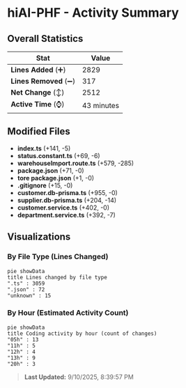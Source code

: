 # hiAI-PHF - Activity Summary 

## Overall Statistics

| Stat                   | Value                                                             |
| ---------------------- | ----------------------------------------------------------------- |
| **Lines Added** (➕)   | 2829                                          |
| **Lines Removed** (➖) | 317                                        |
| **Net Change** (↕)    | 2512                |
| **Active Time** (⌚)   | 43 minutes |


## Modified Files
- **index.ts** (+141, -5)
- **status.constant.ts** (+69, -6)
- **warehouseImport.route.ts** (+579, -285)
- **package.json** (+71, -0)
- **tore package.json** (+1, -0)
- **.gitignore** (+15, -0)
- **customer.db-prisma.ts** (+955, -0)
- **supplier.db-prisma.ts** (+204, -14)
- **customer.service.ts** (+402, -0)
- **department.service.ts** (+392, -7)

## Visualizations

### By File Type (Lines Changed)

```mermaid
pie showData
title Lines changed by file type
".ts" : 3059
".json" : 72
"unknown" : 15
```

### By Hour (Estimated Activity Count)

```mermaid
pie showData
title Coding activity by hour (count of changes)
"05h" : 13
"11h" : 5
"12h" : 4
"13h" : 9
"20h" : 3
```


> **Last Updated:** 9/10/2025, 8:39:57 PM
